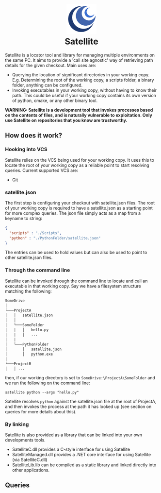 <h1 align="center">
  <br>
  <img src="SatelliteInstaller/SatelliteLogo.png" alt="Satellite logo by Stanley Software" width="100px">
  <br>
  Satellite
  <br>
</h1>

Satellite is a locator tool and library for managing multiple environments on the same PC. It aims to provide a 'call site agnostic' way of retrieving path details for the given checkout.
Main uses are:
  
* Querying the location of significant directories in your working copy. E.g. Determining the root of the working copy, a scripts folder, a binary folder, anything can be configured.
* Invoking executables in your working copy, without having to know their path. This could be useful if your working copy contains its own version of python, cmake, or any other binary tool.

<b> WARNING: Satellite is a development tool that invokes processes based on the contents of files, and is naturally vulnerable to exploitation. Only use Satellite on repositories that you know are trustworthy. </b>
  
## How does it work? ##

### Hooking into VCS ###
Satellite relies on the VCS being used for your working copy. It uses this to locate the root of your working copy as a reliable point to start resolving queries. Current supported VCS are:

* Git

### satellite.json ###
The first step is configuring your checkout with satellite.json files. The root of your working copy is required to have a satellite.json as a starting point for more complex queries. The json file simply acts as a map from a keyname to string:
```json
{
  "scripts" : "./Scripts",
  "python" : "./PythonFolder/satellite.json"
}
```
The entries can be used to hold values but can also be used to point to other satellite.json files.

### Through the command line ###
Satellite can be invoked through the command line to locate and call an executable in that working copy. Say we have a filesystem structure matching the following:

```
SomeDrive 
│
└───ProjectA
│   │   satellite.json
│   │
│   └───SomeFolder
│   |   │   hello.py
│   |   │   ...
│   |
│   └───PythonFolder
│       │   satellite.json
│       │   python.exe
|
└───ProjectB
│   │ ...
```

then, if our working directory is set to `SomeDrive:\ProjectA\SomeFolder` and we run the following on the command line:
```
satellite python --args "hello.py"
```
Satellite resolves `python` against the satellite.json file at the root of ProjectA, and then invokes the process at the path it has looked up (see section on queries for more details about this).

### By linking ###

Satellite is also provided as a library that can be linked into your own developments tools.

* SatelliteC.dll provides a C-style interface for using Satellite
* SatelliteManaged.dll provides a .NET core interface for using Satellite (via SatelliteC.dll)
* SatelliteLib.lib can be compiled as a static library and linked directly into other applications.

## Queries ##
